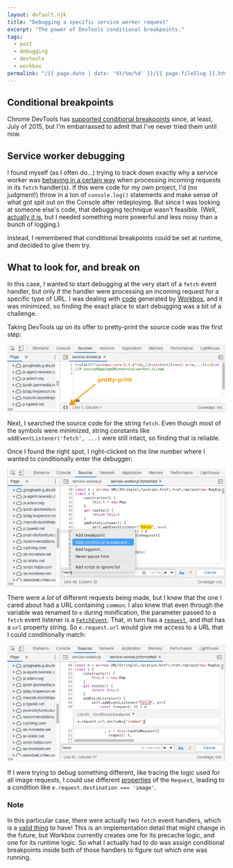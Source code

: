 ```yaml
---
layout: default.njk
title: "Debugging a specific service worker request"
excerpt: "The power of DevTools conditional breakpoints."
tags:
  - post
  - debugging
  - devtools
  - workbox
permalink: "/{{ page.date | date: '%Y/%m/%d' }}/{{ page.fileSlug }}.html"
---
```


## Conditional breakpoints

Chrome DevTools has [supported conditional breakpoints](https://developers.google.com/web/updates/2015/07/set-a-breakpoint-based-on-a-certain-condition) since, at least, July of 2015, but I'm embarrassed to admit that I've never tried them until now.

## Service worker debugging

I found myself (as I often do...) trying to track down exactly why a service worker was [behaving in a certain way](https://github.com/GoogleChrome/workbox/issues/2767#issuecomment-796854731) when processing incoming requests in its `fetch` handler(s). If this were code for my own project, I'd (no judgment!) throw in a ton of `console.log()` statements and make sense of what got spit out on the Console after redeploying. But since I was looking at someone else's code, that debugging technique wasn't feasible. (Well, [actually it is](https://dev.to/apvarun/chrome-devtools-logging-without-console-log-2b7i), but I needed something more powerful and less noisy than a bunch of logging.)

Instead, I remembered that conditional breakpoints could be set at runtime, and decided to give them try.

## What to look for, and break on

In this case, I wanted to start debugging at the very start of a `fetch` event handler, but only if the handler were processing an incoming request for a specific type of URL. I was dealing with [code](https://www.cityfurniture.com/browse/dining-room) generated by [Workbox](https://developers.google.com/web/tools/workbox/), and it was minimized, so finding the exact place to start debugging was a bit of a challenge.

Taking DevTools up on its offer to pretty-print the source code was the first step:

![Pretty-print link in DevTools](/assets/images/pretty-print.webp)

Next, I searched the source code for the string `fetch`. Even though most of the symbols were minimized, string constants like `addEventListener('fetch', ...)` were still intact, so finding that is reliable.

Once I found the right spot, I right-clicked on the line number where I wanted to conditionally enter the debugger:

![Setting a conditional breakpoint](/assets/images/conditional-breakpoint.webp)

There were a _lot_ of different requests being made, but I knew that the one I cared about had a URL containing `common`. I also knew that even through the variable was renamed to `e` during minification, the parameter passed to a `fetch` event listener is a [`FetchEvent`](https://developer.mozilla.org/en-US/docs/Web/API/FetchEvent). That, in turn has a [`request`](https://developer.mozilla.org/en-US/docs/Web/API/FetchEvent/request), and _that_ has a `url` property string. So `e.request.url` would give me access to a URL that I could conditionally match:

![The criteria used](/assets/images/breakpoint-criteria.webp)

If I were trying to debug something different, like tracing the logic used for all image requests, I could use different [properties](https://developer.mozilla.org/en-US/docs/Web/API/Request#properties) of the `Request`, leading to a condition like `e.request.destination === 'image'`.

### Note

In this particular case, there were actually two `fetch` event handlers, which is a [valid thing](https://stackoverflow.com/questions/45257602/sharing-fetch-handler-logic-defined-across-multiple-service-workers#:~:text=Multiple%20fetch%20Event%20Handlers) to have! This is an implementation detail that might change in the future, but Workbox currently creates one for its precache logic, and one for its runtime logic. So what I actually had to do was assign conditional breakpoints inside both of those handlers to figure out which one was running.
